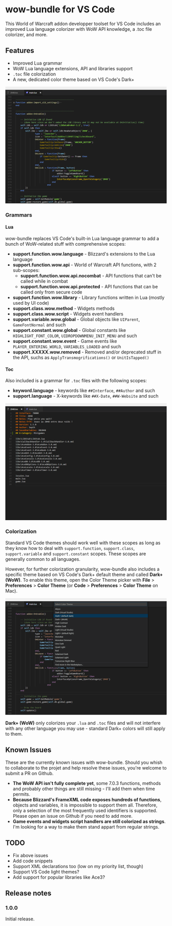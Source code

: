 # wow-bundle for VS Code
This World of Warcraft addon developper toolset for VS Code includes an improved Lua language colorizer with WoW API knowledge, a .toc file colorizer, and more.


## Features
* Improved Lua grammar
* WoW Lua language extensions, API and libraries support
* `.toc` file colorization
* A new, dedicated color theme based on VS Code's Dark+

![Lua](images/lua.png)


### Grammars

#### Lua
wow-bundle replaces VS Code's built-in Lua language grammar to add a bunch of WoW-related stuff with comprehensive scopes:

* **support.function.wow.language** - Blizzard's extensions to the Lua language
* **support.function.wow.api** - World of Warcraft API functions, with 2 sub-scopes:
	* **support.function.wow.api.nocombat** - API functions that can't be called while in combat
	* **support.function.wow.api.protected** - API functions that can be called only from secure code
* **support.function.wow.library** - Library functions written in Lua (mostly used by UI code)
* **support.class.wow.method** - Widgets methods
* **support.class.wow.script** - Widgets event handlers
* **support.variable.wow.global** - Global objects like `UIParent`, `GameFontNormal` and such
* **support.constant.wow.global** - Global constants like `HIGHLIGHT_FONT_COLOR`, `UIDROPDOWNMENU_INIT_MENU` and such
* **support.constant.wow.event** - Game events like `PLAYER_ENTERING_WORLD`, `VARIABLES_LOADED` and such
* **support.XXXXX.wow.removed** - Removed and/or deprecated stuff in the API, suchs as `ApplyTransmogrifications()` or `UnitIsTapped()`

#### Toc
Also included is a grammar for `.toc` files with the following scopes:

* **keyword.language** - keywords like `##Interface`, `##Author` and such
* **support.language** - X-keywords like `##X-Date`, `##W-Website` and such

![Toc](images/toc.png)



### Colorization
Standard VS Code themes should work well with these scopes as long as they know how to deal with `support.function`, `support.class`, `support.variable` and `support.constant` scopes. These scopes are generally common to all languages.

However, for further colorization granularity, wow-bundle also includes a specific theme based on VS Code's Dark+ default theme and called **Dark+ (WoW)**. To enable this theme, open the Color Theme picker with **File** > **Preferences** > **Color Theme** (or **Code** > **Preferences** > **Color Theme** on Mac).

![theme](images/theme.gif)


**Dark+ (WoW)** only colorizes your `.lua` and `.toc` files and will not interfere with any other language you may use - standard Dark+ colors will still apply to them.


## Known Issues
These are the currently known issues with wow-bundle. Should you whish to collaborate to the projet and help resolve these issues, you're welcome to submit a PR on Github.

* **The WoW API isn't fully complete yet**, some 7.0.3 functions, methods and probably other things are still missing - I'll add them when time permits.
* **Because Blizzard's FrameXML code exposes hundreds of functions**, objects and variables, it is impossible to support them all. Therefore, only a selection of the most frequently used identifiers is supported. Please open an issue on Github if you need to add more.
* **Game events and widgets script handlers are still colorized as strings**. I'm looking for a way to make them stand appart from regular strings.


## TODO

* Fix above issues
* Add code snippets
* Support XML declarations too (low on my priority list, though)
* Support VS Code light themes?
* Add support for popular libraries like Ace3?


## Release notes

### 1.0.0

Initial release.
